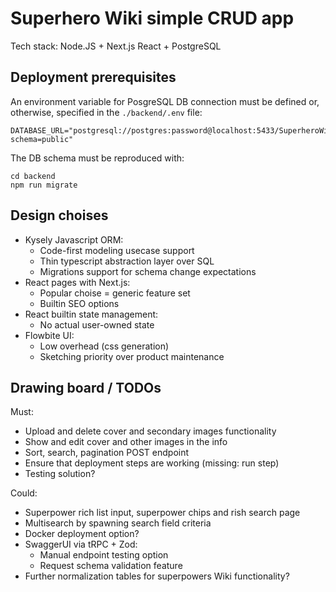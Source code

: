 # Superhero Wiki simple CRUD app

Tech stack: Node.JS + Next.js React + PostgreSQL

## Deployment prerequisites

An environment variable for PosgreSQL DB connection must be defined or, otherwise, specified in the `./backend/.env` file:
```
DATABASE_URL="postgresql://postgres:password@localhost:5433/SuperheroWiki?schema=public"
```

The DB schema must be reproduced with:
```
cd backend
npm run migrate
```

## Design choises

- Kysely Javascript ORM:
    - Code-first modeling usecase support
    - Thin typescript abstraction layer over SQL
    - Migrations support for schema change expectations
- React pages with Next.js:
    - Popular choise = generic feature set
    - Builtin SEO options
- React builtin state management:
    - No actual user-owned state
- Flowbite UI:
    - Low overhead (css generation)
    - Sketching priority over product maintenance

## Drawing board / TODOs

Must:
- Upload and delete cover and secondary images functionality
- Show and edit cover and other images in the info
- Sort, search, pagination POST endpoint
- Ensure that deployment steps are working (missing: run step)
- Testing solution?

Could:
- Superpower rich list input, superpower chips and rish search page
- Multisearch by spawning search field criteria
- Docker deployment option?
- SwaggerUI via tRPC + Zod:
    - Manual endpoint testing option
    - Request schema validation feature
- Further normalization tables for superpowers Wiki functionality?
